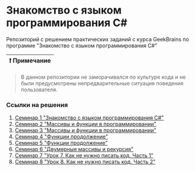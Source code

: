 # Знакомство с языком программирования С#

Репозиторий с решением практических заданий с курса GeekBrains по программе "Знакомство с языком программирования С#"

| :exclamation:  Примечание   |
|-----------------------------------------|
> В данном репозитории не заморачивался по культуре кода и не были предусмотрены непредварительные ситуация поведения пользователя.


### Ссылки на решения

1. [Семинар 1 "Знакомство с языком программирования С#"](https://github.com/AdilBikeev/introduction-with-csharp/tree/master/introduction-with-csharp/1_Seminar)
2. [Семинар 2 "Массивы и функции в программировании"](https://github.com/AdilBikeev/introduction-with-csharp/tree/master/introduction-with-csharp/2_Seminar)
3. [Семинар 3 "Массивы и функции в программировании"](https://github.com/AdilBikeev/introduction-with-csharp/tree/master/introduction-with-csharp/3_Seminar)
4. [Семинар 4 "Функции продолжение"](https://github.com/AdilBikeev/introduction-with-csharp/tree/master/introduction-with-csharp/4_Seminar)
5. [Семинар 5 "Функции продолжение"](https://github.com/AdilBikeev/introduction-with-csharp/tree/master/introduction-with-csharp/5_Seminar)
6. [Семинар 6 "Двумерные массивы и рекурсия"](https://github.com/AdilBikeev/introduction-with-csharp/tree/master/introduction-with-csharp/6_Seminar)
7. [Семинар 7 "Урок 7. Как не нужно писать код. Часть 1"](https://github.com/AdilBikeev/introduction-with-csharp/tree/master/introduction-with-csharp/7_Seminar)
8. [Семинар 8 "Урок 8. Как не нужно писать код. Часть 2"](https://github.com/AdilBikeev/introduction-with-csharp/tree/master/introduction-with-csharp/8_Seminar)
